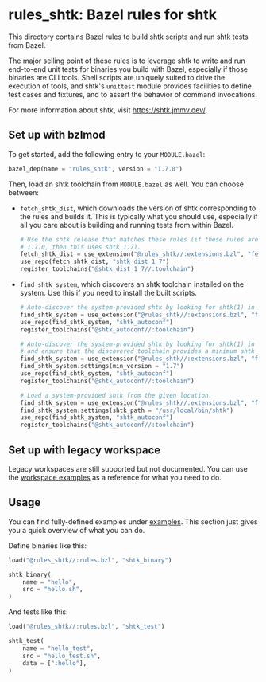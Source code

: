 # rules\_shtk: Bazel rules for shtk

This directory contains Bazel rules to build shtk scripts and run shtk tests
from Bazel.

The major selling point of these rules is to leverage shtk to write and run
end-to-end unit tests for binaries you build with Bazel, especially if those
binaries are CLI tools.  Shell scripts are uniquely suited to drive the
execution of tools, and shtk's `unittest` module provides facilities to define
test cases and fixtures, and to assert the behavior of command invocations.

For more information about shtk, visit <https://shtk.jmmv.dev/>.

## Set up with bzlmod

To get started, add the following entry to your `MODULE.bazel`:

```python
bazel_dep(name = "rules_shtk", version = "1.7.0")
```

Then, load an shtk toolchain from `MODULE.bazel` as well.  You can choose
between:

*   `fetch_shtk_dist`, which downloads the version of shtk corresponding to the
    rules and builds it.  This is typically what you should use, especially if
    all you care about is building and running tests from within Bazel.

    ```python
    # Use the shtk release that matches these rules (if these rules are version
    # 1.7.0, then this uses shtk 1.7).
    fetch_shtk_dist = use_extension("@rules_shtk//:extensions.bzl", "fetch_shtk_dist")
    use_repo(fetch_shtk_dist, "shtk_dist_1_7")
    register_toolchains("@shtk_dist_1_7//:toolchain")
    ```

*   `find_shtk_system`, which discovers an shtk toolchain installed on the
    system.  Use this if you need to install the built scripts.

    ```python
    # Auto-discover the system-provided shtk by looking for shtk(1) in the PATH.
    find_shtk_system = use_extension("@rules_shtk//:extensions.bzl", "find_shtk_system")
    use_repo(find_shtk_system, "shtk_autoconf")
    register_toolchains("@shtk_autoconf//:toolchain")

    # Auto-discover the system-provided shtk by looking for shtk(1) in the PATH
    # and ensure that the discovered toolchain provides a minimum shtk version.
    find_shtk_system = use_extension("@rules_shtk//:extensions.bzl", "find_shtk_system")
    find_shtk_system.settings(min_version = "1.7")
    use_repo(find_shtk_system, "shtk_autoconf")
    register_toolchains("@shtk_autoconf//:toolchain")

    # Load a system-provided shtk from the given location.
    find_shtk_system = use_extension("@rules_shtk//:extensions.bzl", "find_shtk_system")
    find_shtk_system.settings(shtk_path = "/usr/local/bin/shtk")
    use_repo(find_shtk_system, "shtk_autoconf")
    register_toolchains("@shtk_autoconf//:toolchain")
    ```

## Set up with legacy workspace

Legacy workspaces are still supported but not documented.  You can use the
[workspace examples](examples/workspace) as a reference for what you need to do.

## Usage

You can find fully-defined examples under [examples](examples).  This section
just gives you a quick overview of what you can do.

Define binaries like this:

```python
load("@rules_shtk//:rules.bzl", "shtk_binary")

shtk_binary(
    name = "hello",
    src = "hello.sh",
)
```

And tests like this:

```python
load("@rules_shtk//:rules.bzl", "shtk_test")

shtk_test(
    name = "hello_test",
    src = "hello_test.sh",
    data = [":hello"],
)
```
